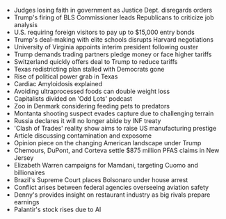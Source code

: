 - Judges losing faith in government as Justice Dept. disregards orders
- Trump's firing of BLS Commissioner leads Republicans to criticize job analysis
- U.S. requiring foreign visitors to pay up to $15,000 entry bonds
- Trump's deal-making with elite schools disrupts Harvard negotiations
- University of Virginia appoints interim president following ouster
- Trump demands trading partners pledge money or face higher tariffs
- Switzerland quickly offers deal to Trump to reduce tariffs
- Texas redistricting plan stalled with Democrats gone
- Rise of political power grab in Texas
- Cardiac Amyloidosis explained
- Avoiding ultraprocessed foods can double weight loss
- Capitalists divided on 'Odd Lots' podcast
- Zoo in Denmark considering feeding pets to predators
- Montanta shooting suspect evades capture due to challenging terrain
- Russia declares it will no longer abide by INF treaty
- 'Clash of Trades' reality show aims to raise US manufacturing prestige
- Article discussing contamination and exposome
- Opinion piece on the changing American landscape under Trump
- Chemours, DuPont, and Corteva settle $875 million PFAS claims in New Jersey
- Elizabeth Warren campaigns for Mamdani, targeting Cuomo and billionaires
- Brazil's Supreme Court places Bolsonaro under house arrest
- Conflict arises between federal agencies overseeing aviation safety
- Denny's provides insight on restaurant industry as big rivals prepare earnings
- Palantir's stock rises due to AI